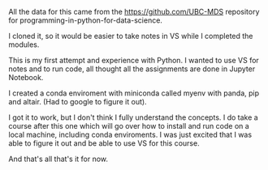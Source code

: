 All the data for this came from the https://github.com/UBC-MDS repository for programming-in-python-for-data-science.

I cloned it, so it would be easier to take notes in VS while I completed the modules.

This is my first attempt and experience with Python. I wanted to use VS for notes and to run code, all thought all the assignments are done in Jupyter Notebook.

I created a conda enviroment with miniconda called myenv with panda, pip and altair. (Had to google to figure it out).

I got it to work, but I don't think I fully understand the concepts. I do take a course after this one which will go over how to install and run code on a local machine, including conda enviroments. I was just excited that I was able to figure it out and be able to use VS for this course.

And that's all that's it for now.
